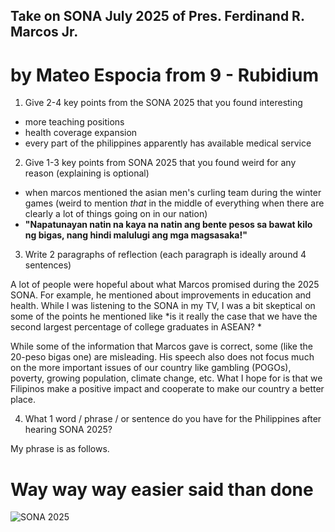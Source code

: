 ## Take on SONA July 2025 of Pres. Ferdinand R. Marcos Jr.
# by Mateo Espocia from 9 - Rubidium

1. Give 2-4 key points from the SONA 2025 that you found interesting

- more teaching positions
- health coverage expansion
- every part of the philippines apparently has available medical service

2. Give 1-3 key points from SONA 2025 that you found weird for any reason (explaining is optional)

- when marcos mentioned the asian men's curling team during the winter games
(weird to mention *that* in the middle of everything when there are clearly a lot of things going on in our nation)
- **"Napatunayan natin na kaya na natin ang bente pesos sa bawat kilo ng bigas, nang hindi malulugi ang mga magsasaka!"**

3. Write 2 paragraphs of reflection (each paragraph is ideally around 4 sentences)

A lot of people were hopeful about what Marcos promised during the 2025 SONA. For example, he mentioned about improvements in education and health. While I was listening to the SONA in my TV, I was a bit skeptical on some of the points he mentioned like *is it really the case that we have the second largest percentage of college graduates in ASEAN? *

While some of the information that Marcos gave is correct, some (like the 20-peso bigas one) are misleading. His speech also does not focus much on the more important issues of our country like gambling (POGOs), poverty, growing population, climate change, etc. What I hope for is that we Filipinos make a positive impact and cooperate to make our country a better place.

4. What 1 word / phrase / or sentence do you have for the Philippines after hearing SONA 2025?

My phrase is as follows.
# Way way way easier said than done

![SONA 2025](https://i.imgur.com/jLtOJMg.png)
